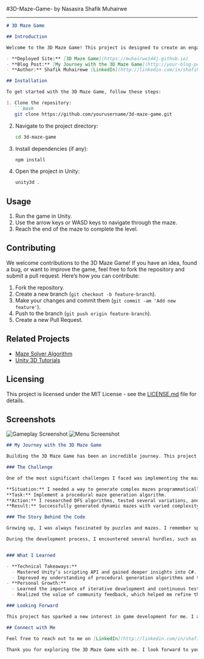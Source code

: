 #3D-Maze-Game- by Nasasira Shafik Muhairwe

---

```markdown
# 3D Maze Game

## Introduction

Welcome to the 3D Maze Game! This project is designed to create an engaging and challenging maze-solving experience in a 3D environment. Built using Unity and C#, this game aims to test your spatial awareness and problem-solving skills as you navigate through various mazes.

- **Deployed Site:** [3D Maze Game](https://muhairwe144j.github.io)
- **Blog Post:** [My Journey with the 3D Maze Game](http://your-blog-post-link.com)
- **Author:** Shafik Muhairewe [LinkedIn](http://linkedin.com/in/shafik-muhairewe)

## Installation

To get started with the 3D Maze Game, follow these steps:

1. Clone the repository:
   ```bash
   git clone https://github.com/yourusername/3d-maze-game.git
   ```

2. Navigate to the project directory:
   ```bash
   cd 3d-maze-game
   ```

3. Install dependencies (if any):
   ```bash
   npm install
   ```

4. Open the project in Unity:
   ```bash
   unity3d .
   ```

## Usage

1. Run the game in Unity.
2. Use the arrow keys or WASD keys to navigate through the maze.
3. Reach the end of the maze to complete the level.

## Contributing

We welcome contributions to the 3D Maze Game! If you have an idea, found a bug, or want to improve the game, feel free to fork the repository and submit a pull request. Here’s how you can contribute:

1. Fork the repository.
2. Create a new branch (`git checkout -b feature-branch`).
3. Make your changes and commit them (`git commit -am 'Add new feature'`).
4. Push to the branch (`git push origin feature-branch`).
5. Create a new Pull Request.

## Related Projects

- [Maze Solver Algorithm](http://github.com/yourusername/maze-solver)
- [Unity 3D Tutorials](http://github.com/yourusername/unity-tutorials)

## Licensing

This project is licensed under the MIT License - see the [LICENSE.md](LICENSE) file for details.

## Screenshots

![Gameplay Screenshot](path/to/your/gameplay-screenshot.png)
![Menu Screenshot](path/to/your/menu-screenshot.png)


```markdown
## My Journey with the 3D Maze Game

Building the 3D Maze Game has been an incredible journey. This project started with a simple idea: to create a maze game that was not only challenging but also visually appealing and fun to play. My inspiration came from countless hours spent exploring games like "Minecraft" and "Portal," where the thrill of discovery and problem-solving were at the core of the experience.

### The Challenge

One of the most significant challenges I faced was implementing the maze generation algorithm. Initially, I wanted a procedural generation system that would create unique mazes every time. After researching various algorithms, I chose the Depth-First Search (DFS) algorithm for its simplicity and effectiveness. 

**Situation:** I needed a way to generate complex mazes programmatically.
**Task:** Implement a procedural maze generation algorithm.
**Action:** I researched DFS algorithms, tested several variations, and integrated the chosen algorithm into Unity.
**Result:** Successfully generated dynamic mazes with varied complexity, enhancing the game's replayability.

### The Story Behind the Code

Growing up, I was always fascinated by puzzles and mazes. I remember spending hours with pen and paper, drawing intricate mazes for my friends to solve. This project allowed me to rekindle that childhood passion, blending it with my newfound skills in game development.

During the development process, I encountered several hurdles, such as optimizing the maze generation algorithm to ensure smooth gameplay. By leveraging Unity’s performance profiling tools, I managed to refine the algorithm, reducing computation time without compromising the maze's complexity.


### What I Learned

- **Technical Takeaways:** 
  - Mastered Unity’s scripting API and gained deeper insights into C#.
  - Improved my understanding of procedural generation algorithms and their practical applications.
- **Personal Growth:** 
  - Learned the importance of iterative development and continuous testing. 
  - Realized the value of community feedback, which helped me refine the game’s mechanics.

### Looking Forward

This project has sparked a new interest in game development for me. I am excited to explore more advanced topics like AI-driven game mechanics and multiplayer functionalities. I also envision creating more levels and challenges, possibly integrating player feedback to enhance the gameplay experience further.

## Connect with Me

Feel free to reach out to me on [LinkedIn](http://linkedin.com/in/shafik-muhairwe) or check out my other projects on [GitHub](https://github.com/Muhairwe144J).

Thank you for exploring the 3D Maze Game with me. I look forward to your feedback and suggestions!
